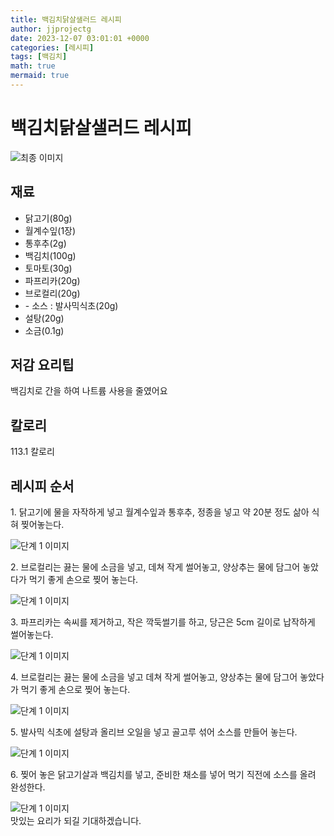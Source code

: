 ```yaml
---
title: 백김치닭살샐러드 레시피
author: jjprojectg
date: 2023-12-07 03:01:01 +0000
categories: [레시피]
tags: [백김치]
math: true
mermaid: true
---
```

<meta name="og:type" content="website"/>
<meta charset="UTF-8"/>
<div class="header">
  <h1>백김치닭살샐러드 레시피</h1>
</div>

<div class="container my-4">
  <div class="row">
    <div class="col-12 col-md-6">
      <div class="recipe-image">
        <img src="http://www.foodsafetykorea.go.kr/uploadimg/cook/10_00495_2.png" class="step-image" alt="최종 이미지"/>
      </div>
    </div>
    <div class="col-12 col-md-6">
      <div class="ingredients">
        <h2>재료</h2>
        <ul class="card">
          <li> 닭고기(80g) </li>
          <li>  월계수잎(1장) </li>
          <li>  통후추(2g) </li>
          <li> 백김치(100g) </li>
          <li>  토마토(30g) </li>
          <li>  파프리카(20g) </li>
          <li> 브로컬리(20g) </li>
          <li> - 소스 : 발사믹식초(20g) </li>
          <li>  설탕(20g) </li>
          <li> 소금(0.1g) </li>
</ul>
      </div>
    </div>
    <div class="col-12 col-md-6">
      <div class="ingredients">
        <h2>저감 요리팁</h2>
        <div class="card"> 
          <p>
            백김치로 간을 하여 나트륨 사용을 줄였어요
          </p>
        </div>
      </div>
      <div class="ingredients">
        <h2>칼로리</h2>
        <div class="card"> 
          <p>
            113.1 칼로리
          </p>
        </div>
      </div>
    </div>
  </div>

  <h2 class="my-4">레시피 순서</h2>
  <div class="card recipe-card">
    <div class="card-body recipe-step">
      <p class="card-text step-description">1. 닭고기에 물을 자작하게 넣고
월계수잎과 통후추, 정종을 넣고
약 20분 정도 삶아 식혀 찢어놓는다.</p>
      <img src="http://www.foodsafetykorea.go.kr/uploadimg/cook/20_00495_1.png" alt="단계 1 이미지" class="step-image"/>
    </div>
  </div>
  <div class="card recipe-card">
    <div class="card-body recipe-step">
      <p class="card-text step-description">2. 브로컬리는 끓는 물에 소금을 넣고,
데쳐 작게 썰어놓고, 양상추는 물에
담그어 놓았다가 먹기 좋게 손으로
찢어 놓는다.</p>
      <img src="http://www.foodsafetykorea.go.kr/uploadimg/cook/20_00495_2.png" alt="단계 1 이미지" class="step-image"/>
    </div>
  </div>
  <div class="card recipe-card">
    <div class="card-body recipe-step">
      <p class="card-text step-description">3. 파프리카는 속씨를 제거하고, 작은
깍둑썰기를 하고, 당근은 5cm 길이로
납작하게 썰어놓는다.</p>
      <img src="http://www.foodsafetykorea.go.kr/uploadimg/cook/20_00495_3.png" alt="단계 1 이미지" class="step-image"/>
    </div>
  </div>
  <div class="card recipe-card">
    <div class="card-body recipe-step">
      <p class="card-text step-description">4. 브로컬리는 끓는 물에 소금을 넣고 데쳐
작게 썰어놓고, 양상추는 물에 담그어
놓았다가 먹기 좋게 손으로 찢어 놓는다.</p>
      <img src="http://www.foodsafetykorea.go.kr/uploadimg/cook/20_00495_4.png" alt="단계 1 이미지" class="step-image"/>
    </div>
  </div>
  <div class="card recipe-card">
    <div class="card-body recipe-step">
      <p class="card-text step-description">5. 발사믹 식초에 설탕과 올리브 오일을
넣고 골고루 섞어 소스를 만들어
놓는다.</p>
      <img src="http://www.foodsafetykorea.go.kr/uploadimg/cook/20_00495_5.png" alt="단계 1 이미지" class="step-image"/>
    </div>
  </div>
  <div class="card recipe-card">
    <div class="card-body recipe-step">
      <p class="card-text step-description">6. 찢어 놓은 닭고기살과 백김치를 넣고,
준비한 채소를 넣어 먹기 직전에 소스를
올려 완성한다.</p>
      <img src="http://www.foodsafetykorea.go.kr/uploadimg/cook/20_00495_6.png" alt="단계 1 이미지" class="step-image"/>
    </div>
  </div>

</div>
맛있는 요리가 되길 기대하겠습니다.
